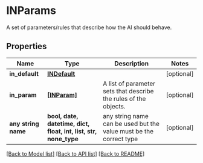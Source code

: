 # INParams

A set of parameters/rules that describe how the AI should behave.

## Properties
Name | Type | Description | Notes
------------ | ------------- | ------------- | -------------
**in_default** | [**INDefault**](INDefault.md) |  | [optional] 
**in_param** | [**[INParam]**](INParam.md) | A list of parameter sets that describe the rules of the objects. | [optional] 
**any string name** | **bool, date, datetime, dict, float, int, list, str, none_type** | any string name can be used but the value must be the correct type | [optional]

[[Back to Model list]](../README.md#documentation-for-models) [[Back to API list]](../README.md#documentation-for-api-endpoints) [[Back to README]](../README.md)


